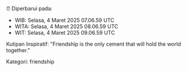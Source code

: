⏰ Diperbarui pada:
- WIB: Selasa, 4 Maret 2025 07.06.59 UTC
- WITA: Selasa, 4 Maret 2025 08.06.59 UTC
- WIT: Selasa, 4 Maret 2025 09.06.59 UTC

Kutipan Inspiratif:
"Friendship is the only cement that will hold the world together."


Kategori: friendship

